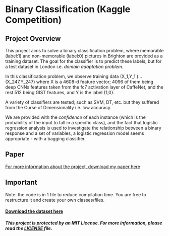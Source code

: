 # Binary Classification (Kaggle Competition)

## Project Overview
This project aims to solve a binary classification problem, where memorable (label:1) and non-memorable (label:0) pictures in Brighton are provided as a training dataset. The goal for the classifier is to predict these labels, but for a test dataset in London i.e. _domain adaptation problem_. <br/>

In this classification problem, we observe training data (X_1,Y_1 )…(X_247,Y_247) where X is a 4608-d feature vector; 4096 of them being deep CNNs features taken from the fc7 activation layer of CaffeNet, and the rest 512 being GIST features, and Y is the label {1,0}. <br/>

A variety of classifiers are tested; such as SVM, DT, etc. but they suffered from the Curse of Dimensionality i.e. low accuracy. <br/>

We are provided with the _confidence_ of each instance (which is the probability of the input to fall in a specific class), and the fact that logistic regression analysis is used to investigate the relationship between a binary response and a set of variables, a logistic regression model seems appropriate - with a bagging classifier.

## Paper
[For more information about the project, download my paper here](https://drive.google.com/file/d/1QA14EAkolyg9100FOOQd4-AWrDJfWU6b/view?usp=sharing)

## Important
Note: the code is in 1 file to reduce compilation time. You are free to restructure it and create your own classes/files.

#### [Download the dataset here](https://www.kaggle.com/t/a127c5f83af644c3b2dca12f6d3cc1f2)

##### This project is protected by an MIT License. For more information, please read the [LICENSE](https://github.com/tala360/binary_classification/blob/main/LICENSE) file.
